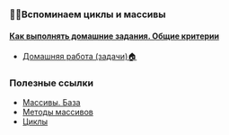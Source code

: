 ### 👨‍💻Вспоминаем циклы и массивы

#### [Как выполнять домашние задания. Общие критерии](../homework-guidelines.md)

- [Домашняя работа (задачи)🏠](./array.md)

### Полезные ссылки

- [Массивы. База](https://learn.javascript.ru/array)
- [Методы массивов](https://learn.javascript.ru/array-methods)
- [Циклы](https://learn.javascript.ru/while-for)
